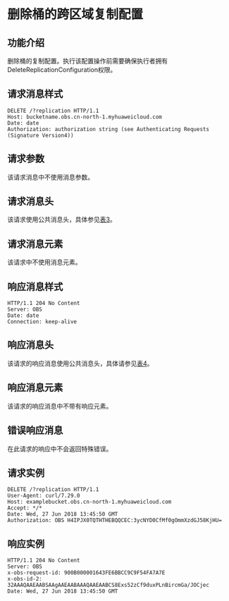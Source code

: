 # 删除桶的跨区域复制配置<a name="ZH-CN_TOPIC_0100846763"></a>

## 功能介绍<a name="section5584184924715"></a>

删除桶的复制配置。执行该配置操作前需要确保执行者拥有DeleteReplicationConfiguration权限。

## 请求消息样式<a name="section27425723"></a>

```
DELETE /?replication HTTP/1.1 
Host: bucketname.obs.cn-north-1.myhuaweicloud.com 
Date: date 
Authorization: authorization string (see Authenticating Requests (Signature Version4))
```

## 请求参数<a name="section45504922"></a>

该请求消息中不使用消息参数。

## 请求消息头<a name="section6891122"></a>

该请求使用公共消息头，具体参见[表3](REST-API介绍.md#table25197309)。

## 请求消息元素<a name="section62020098"></a>

该请求中不使用消息元素。

## 响应消息样式<a name="section21309972"></a>

```
HTTP/1.1 204 No Content  
Server: OBS 
Date: date 
Connection: keep-alive
```

## 响应消息头<a name="section57572026"></a>

该请求的响应消息使用公共消息头，具体请参见[表4](REST-API介绍.md#d0e686)。

## 响应消息元素<a name="section48386187"></a>

该请求的响应消息中不带有响应元素。

## 错误响应消息<a name="section32822506"></a>

在此请求的响应中不会返回特殊错误。

## 请求实例<a name="section14482163815396"></a>

```
DELETE /?replication HTTP/1.1
User-Agent: curl/7.29.0
Host: examplebucket.obs.cn-north-1.myhuaweicloud.com
Accept: */*
Date: Wed, 27 Jun 2018 13:45:50 GMT
Authorization: OBS H4IPJX0TQTHTHEBQQCEC:3ycNYD0CfMf0gOmmXzdGJ58KjHU=
```

## 响应实例<a name="section76081155815"></a>

```
HTTP/1.1 204 No Content
Server: OBS
x-obs-request-id: 900B000001643FE6BBCC9C9F54FA7A7E
x-obs-id-2: 32AAAQAAEAABSAAgAAEAABAAAQAAEAABCS8Exs52zCf9duxPLnBircmGa/JOCjec
Date: Wed, 27 Jun 2018 13:45:50 GMT
```

